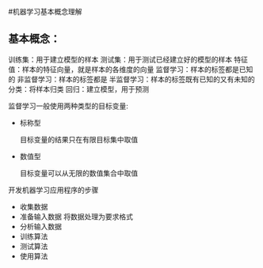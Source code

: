 #机器学习基本概念理解
## 基本概念：
训练集：用于建立模型的样本
测试集：用于测试已经建立好的模型的样本
特征值：样本的特征向量，就是样本的各维度的向量
监督学习：样本的标签都是已知的
非监督学习：样本的标签都是
半监督学习：样本的标签既有已知的又有未知的
分类：将样本归类
回归：建立模型，用于预测

监督学习一般使用两种类型的目标变量:
* 标称型   
 
   目标变量的结果只在有限目标集中取值
* 数值型   
  
  目标变量可以从无限的数值集合中取值

开发机器学习应用程序的步骤
* 收集数据
* 准备输入数据  将数据处理为要求格式
* 分析输入数据
* 训练算法
* 测试算法
* 使用算法

